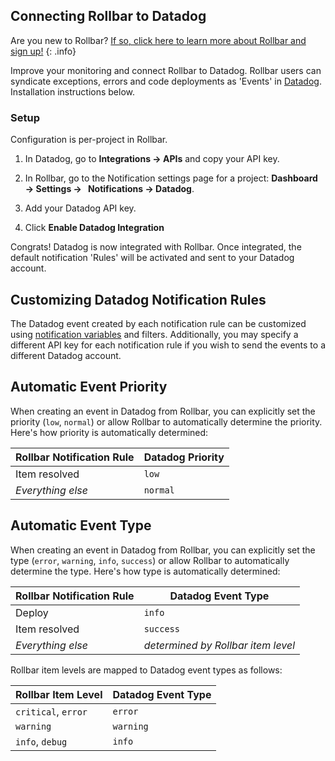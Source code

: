 ## Connecting Rollbar to Datadog

Are you new to Rollbar?
[If so, click here to learn more about Rollbar and sign up!](https://rollbar.com/)
{: .info}

Improve your monitoring and connect Rollbar to Datadog. Rollbar users can syndicate exceptions,
errors and code deployments as 'Events' in [Datadog](https://www.datadoghq.com/). Installation
instructions below.

### Setup

Configuration is per-project in Rollbar.

1. In Datadog, go to **Integrations → APIs** and copy your API key.

2. In Rollbar, go to the Notification settings page for a project: **Dashboard → Settings →
   Notifications → Datadog**.
  
3. Add your Datadog API key.

4. Click **Enable Datadog Integration**

Congrats! Datadog is now integrated with Rollbar. Once integrated, the default notification 'Rules'
will be activated and sent to your Datadog account.

## Customizing Datadog Notification Rules

The Datadog event created by each notification rule can be customized using [notification variables](/docs/notification-variables/) and filters.  Additionally, you may specify a different API key for each notification rule if you wish to send the events to a different Datadog account.

## Automatic Event Priority
When creating an event in Datadog from Rollbar, you can explicitly set the priority (`low`, `normal`) or allow Rollbar to automatically determine the priority.  Here's how priority is automatically determined:

Rollbar Notification Rule | Datadog Priority
-------------|-----------------
Item resolved | `low`
_Everything else_ |	`normal`

## Automatic Event Type
When creating an event in Datadog from Rollbar, you can explicitly set the type (`error`, `warning`, `info`, `success`) or allow Rollbar to automatically determine the type.  Here's how type is automatically determined:

Rollbar Notification Rule | Datadog Event Type
--------------------------|-------------------
Deploy | `info`
Item resolved | `success`
_Everything else_ | _determined by Rollbar item level_

Rollbar item levels are mapped to Datadog event types as follows:

Rollbar Item Level |	Datadog Event Type
-------------------|--------------------
`critical`, `error` | `error`
`warning` |	`warning`
`info`, `debug` |	`info`
